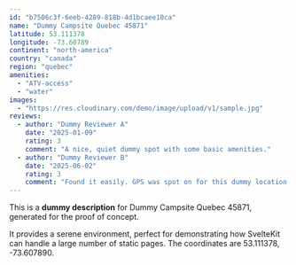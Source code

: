```yaml
---
id: "b7506c3f-6eeb-4289-818b-4d1bcaee10ca"
name: "Dummy Campsite Quebec 45871"
latitude: 53.111378
longitude: -73.60789
continent: "north-america"
country: "canada"
region: "quebec"
amenities:
  - "ATV-access"
  - "water"
images:
  - "https://res.cloudinary.com/demo/image/upload/v1/sample.jpg"
reviews:
  - author: "Dummy Reviewer A"
    date: "2025-01-09"
    rating: 3
    comment: "A nice, quiet dummy spot with some basic amenities."
  - author: "Dummy Reviewer B"
    date: "2025-06-02"
    rating: 3
    comment: "Found it easily. GPS was spot on for this dummy location."
---
```


This is a **dummy description** for Dummy Campsite Quebec 45871, generated for the proof of concept.

It provides a serene environment, perfect for demonstrating how SvelteKit can handle a large number of static pages. The coordinates are 53.111378, -73.607890.
